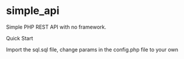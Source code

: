 # simple_api
Simple PHP REST API with no framework.

Quick Start

Import the sql.sql file, change params in the config.php file to your own
